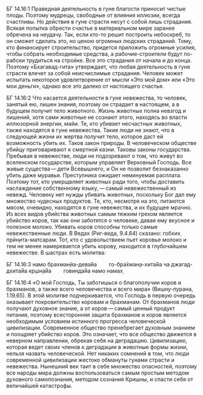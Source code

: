 БГ 14.16:1	Праведная деятельность в гуне благости приносит чистые плоды. Поэтому мудрецы, свободные от влияния иллюзии, всегда счастливы. Но действия в гуне страсти несут с собой лишь страдания. Всякая попытка обрести счастье в материальном мире заранее обречена на неудачу. Так, если кто-то решит построить небоскреб, то он сможет сделать это, но ценою огромных людских страданий. Тому, кто финансирует строительство, придется приложить огромные усилия, чтобы собрать необходимые средства, а рабочие-строители будут по-рабски трудиться на стройке. Все это страдания от начала и до конца. Поэтому «Бхагавад-гита» утверждает, что любая деятельность в гуне страсти влечет за собой неисчислимые страдания. Человек может испытать некоторое удовлетворение от мысли «Это мой дом» или «Это мои деньги», однако все это далеко от настоящего счастья.

БГ 14.16:2	Что касается деятельности в гуне невежества, то человек, занятый ею, лишен знания, поэтому он страдает в настоящем, а в будущем получит тело животного. Жизнь животных полна невзгод и лишений, хотя сами животные не сознают этого, находясь во власти иллюзорной энергии, майи. Те, кто убивает несчастных животных, также находятся в гуне невежества. Такие люди не знают, что в следующей жизни их жертва получит тело, которое даст ей возможность убить их. Таков закон природы. В человеческом обществе убийцу приговаривают к смертной казни. Таковы законы государства. Пребывая в невежестве, люди не подозревают о том, что живут во вселенском государстве, которым управляет Верховный Господь. Все живые существа — дети Всевышнего, и Он не позволит безнаказанно убить даже муравья. Преступника ожидает неминуемая расплата. Поэтому тот, кто умерщвляет животных ради того, чтобы доставить наслаждение собственному языку, — самый невежественный из невежд. Человеку нет нужды убивать животных, поскольку Бог дал ему множество чудесных продуктов. Те, кто, несмотря на это, питаются мясом, очевидно, находятся в гуне невежества, и их будущее мрачно. Из всех видов убийства животных самым тяжким грехом является убийство коров, так как они заботятся о человеке, давая ему вкусное и полезное молоко. Убивать коров способны только самые невежественные люди. В Ведах (Риг-веда, 9.4.64) сказано: гобхих̣ прӣн̣ита-матсарам. Тот, кто с удовольствием пьет коровье молоко и тем не менее намеревается убить корову, находится в глубочайшем невежестве. В шастрах есть молитва:

БГ 14.16:3	намо брахман̣йа-дева̄йа   го-бра̄хман̣а-хита̄йа ча джагад-дхита̄йа кр̣шн̣а̄йа   говинда̄йа намо намах̣

БГ 14.16:4	«О мой Господь, Ты заботишься о благополучии коров и брахманов, а также всего человечества и всего мира» (Вишну-пурана, 1.19.65). В этой молитве подчеркивается, что Господь в первую очередь оказывает покровительство коровам и брахманам. От брахманов люди получают духовное знание, а от коров — самый ценный продукт питания, поэтому всесторонняя защита брахманов и коров является необходимым условием истинного прогресса человеческой цивилизации. Современное общество пренебрегает духовным знанием и поощряет убийство коров. Это означает, что все общество движется в неверном направлении, обрекая себя на деградацию. Цивилизацию, которая ведет своих членов к деградации в животные формы жизни, нельзя назвать человеческой. Нет никаких сомнений в том, что люди современной цивилизации жестоко обмануты гунами страсти и невежества. Нынешний век таит в себе множество опасностей, поэтому все народы мира должны воспользоваться самым простым методом духовного самопознания, методом сознания Кришны, и спасти себя от величайшей катастрофы.